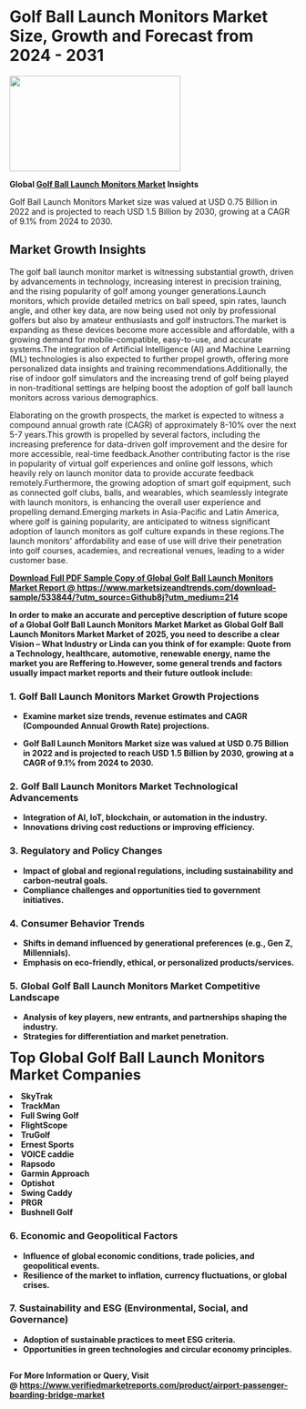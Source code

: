 <H1>Golf Ball Launch Monitors Market Size, Growth and Forecast from 2024 - 2031</H1><img class="aligncenter size-medium wp-image-584254" src="https://thirdeyenews.in/wp-content/uploads/2024/09/Global-Market-Research-300x168.jpeg" alt="" width="300" height="168" /><p><strong>Global&nbsp;<a href="https://www.marketsizeandtrends.com/download-sample/533844/?utm_source=Github8j?utm_medium=214">Golf Ball Launch Monitors Market</a> Insights</strong></p><p>Golf Ball Launch Monitors Market size was valued at USD 0.75 Billion in 2022 and is projected to reach USD 1.5 Billion by 2030, growing at a CAGR of 9.1% from 2024 to 2030.</p><p><h2>Market Growth Insights</h2> <p>The golf ball launch monitor market is witnessing substantial growth, driven by advancements in technology, increasing interest in precision training, and the rising popularity of golf among younger generations.Launch monitors, which provide detailed metrics on ball speed, spin rates, launch angle, and other key data, are now being used not only by professional golfers but also by amateur enthusiasts and golf instructors.The market is expanding as these devices become more accessible and affordable, with a growing demand for mobile-compatible, easy-to-use, and accurate systems.The integration of Artificial Intelligence (AI) and Machine Learning (ML) technologies is also expected to further propel growth, offering more personalized data insights and training recommendations.Additionally, the rise of indoor golf simulators and the increasing trend of golf being played in non-traditional settings are helping boost the adoption of golf ball launch monitors across various demographics.</p> <p><strong><a href="#"></a></strong></p> <p>Elaborating on the growth prospects, the market is expected to witness a compound annual growth rate (CAGR) of approximately 8-10% over the next 5-7 years.This growth is propelled by several factors, including the increasing preference for data-driven golf improvement and the desire for more accessible, real-time feedback.Another contributing factor is the rise in popularity of virtual golf experiences and online golf lessons, which heavily rely on launch monitor data to provide accurate feedback remotely.Furthermore, the growing adoption of smart golf equipment, such as connected golf clubs, balls, and wearables, which seamlessly integrate with launch monitors, is enhancing the overall user experience and propelling demand.Emerging markets in Asia-Pacific and Latin America, where golf is gaining popularity, are anticipated to witness significant adoption of launch monitors as golf culture expands in these regions.The launch monitors' affordability and ease of use will drive their penetration into golf courses, academies, and recreational venues, leading to a wider customer base.</p> <p><strong><a href="#"></p><p><span class=""><strong>Download Full PDF Sample Copy of Global Golf Ball Launch Monitors Market Report</strong> @ <a href="https://www.marketsizeandtrends.com/download-sample/533844/?utm_source=Github8j?utm_medium=214" target="_blank">https://www.marketsizeandtrends.com/download-sample/533844/?utm_source=Github8j?utm_medium=214</a></span></p><p>In order to make an accurate and perceptive description of future scope of a Global&nbsp;Golf Ball Launch Monitors Market Market as Global&nbsp;Golf Ball Launch Monitors Market Market of 2025, you need to describe a clear Vision &ndash; What Industry or Linda can you think of for example: Quote from a Technology, healthcare, automotive, renewable energy, name the market you are Reffering to.However, some general trends and factors usually impact market reports and their future outlook include:</p><h3>1.&nbsp;<strong>Golf Ball Launch Monitors Market Growth Projections</strong></h3><ul><li>Examine market size trends, revenue estimates and CAGR (Compounded Annual Growth Rate) projections.</li><li><p>Golf Ball Launch Monitors Market size was valued at USD 0.75 Billion in 2022 and is projected to reach USD 1.5 Billion by 2030, growing at a CAGR of 9.1% from 2024 to 2030.</p></li></ul><h3>2.&nbsp;<strong>Golf Ball Launch Monitors Market Technological Advancements</strong></h3><ul><li>Integration of AI, IoT, blockchain, or automation in the industry.</li><li>Innovations driving cost reductions or improving efficiency.</li></ul><h3>3.&nbsp;<strong>Regulatory and Policy Changes</strong></h3><ul><li>Impact of global and regional regulations, including sustainability and carbon-neutral goals.</li><li>Compliance challenges and opportunities tied to government initiatives.</li></ul><h3>4.&nbsp;<strong>Consumer Behavior Trends</strong></h3><ul><li>Shifts in demand influenced by generational preferences (e.g., Gen Z, Millennials).</li><li>Emphasis on eco-friendly, ethical, or personalized products/services.</li></ul><h3>5.&nbsp;<strong>Global Golf Ball Launch Monitors Market Competitive Landscape</strong></h3><ul><li>Analysis of key players, new entrants, and partnerships shaping the industry.</li><li>Strategies for differentiation and market penetration.</li></ul><p data-pm-slice="1 1 []"><span style="color: inherit; font-family: inherit; font-size: 25px;">Top Global Golf Ball Launch Monitors Market Companies</span></p><div class="" data-test-id=""><p><li>SkyTrak</li><li> TrackMan</li><li> Full Swing Golf</li><li> FlightScope</li><li> TruGolf</li><li> Ernest Sports</li><li> VOICE caddie</li><li> Rapsodo</li><li> Garmin Approach</li><li> Optishot</li><li> Swing Caddy</li><li> PRGR</li><li> Bushnell Golf</li></p></div><h3>6.&nbsp;<strong>Economic and Geopolitical Factors</strong></h3><ul><li>Influence of global economic conditions, trade policies, and geopolitical events.</li><li>Resilience of the market to inflation, currency fluctuations, or global crises.</li></ul><h3>7.&nbsp;<strong>Sustainability and ESG (Environmental, Social, and Governance)</strong></h3><ul><li>Adoption of sustainable practices to meet ESG criteria.</li><li>Opportunities in green technologies and circular economy principles.</li></ul><h2><strong style="font-size: 14px;">For More Information or Query, Visit @&nbsp;</strong><a style="background-color: #ffffff; font-size: 14px;" href="https://www.marketsizeandtrends.com/report/golf-ball-launch-monitors-market/" target="_blank">https://www.verifiedmarketreports.com/product/airport-passenger-boarding-bridge-market</a></h2>